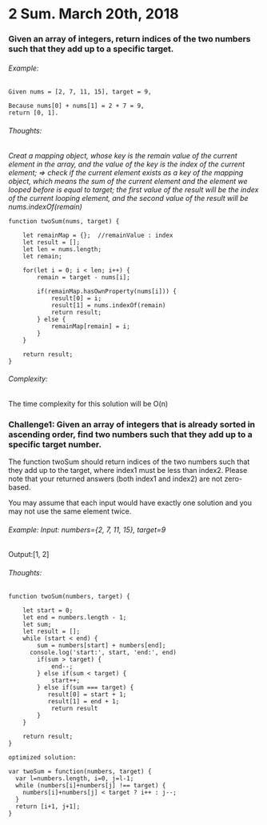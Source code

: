 # 2 Sum. March 20th, 2018

### Given an array of integers, return indices of the two numbers such that they add up to a specific target.


###### Example:

```
Given nums = [2, 7, 11, 15], target = 9,

Because nums[0] + nums[1] = 2 + 7 = 9,
return [0, 1].
```

###### Thoughts:
*Creat a mapping object, whose key is the remain value of the current element in the array, and the value of the key is the index of the current element; => check if the current element exists as a key of the mapping object, which means the sum of the current element and the element we looped before is equal to target; the first value of the result will be the index of the current looping element, and the second value of the result will be nums.indexOf(remain)*

```
function twoSum(nums, target) {

	let remainMap = {};  //remainValue : index 
	let result = [];
	let len = nums.length;
	let remain;

	for(let i = 0; i < len; i++) {
		remain = target - nums[i];

		if(remainMap.hasOwnProperty(nums[i])) {
			result[0] = i;
			result[1] = nums.indexOf(remain)
			return result;
		} else {
			remainMap[remain] = i;
		}
	}

	return result;
}
```

###### Complexity:
The time complexity for this solution will be O(n)


### Challenge1: Given an array of integers that is already sorted in ascending order, find two numbers such that they add up to a specific target number.

The function twoSum should return indices of the two numbers such that they add up to the target, where index1 must be less than index2. Please note that your returned answers (both index1 and index2) are not zero-based.

You may assume that each input would have exactly one solution and you may not use the same element twice.

###### Example: Input: numbers={2, 7, 11, 15}, target=9
Output:[1, 2]

###### Thoughts: 

```
function twoSum(numbers, target) {

    let start = 0;
    let end = numbers.length - 1;
    let sum;
    let result = [];
    while (start < end) {
        sum = numbers[start] + numbers[end];
      console.log('start:', start, 'end:', end)
        if(sum > target) {
            end--;
        } else if(sum < target) {
            start++;
        } else if(sum === target) {
           result[0] = start + 1;
           result[1] = end + 1;
            return result
        }
    }
    
    return result;
}
```

```
optimized solution:

var twoSum = function(numbers, target) {
  var l=numbers.length, i=0, j=l-1;
  while (numbers[i]+numbers[j] !== target) {
    numbers[i]+numbers[j] < target ? i++ : j--;
  }
  return [i+1, j+1];
}
```



